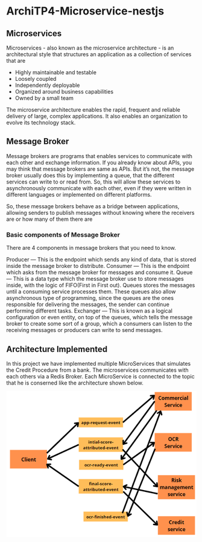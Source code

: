 ﻿# ArchiTP4-Microservice-nestjs
## Microservices

Microservices - also known as the microservice architecture - is an architectural style that structures an application as a collection of services that are

- Highly maintainable and testable
- Loosely coupled
- Independently deployable
- Organized around business capabilities
- Owned by a small team

The microservice architecture enables the rapid, frequent and reliable delivery of large, complex applications. It also enables an organization to evolve its technology stack.

## Message Broker

Message brokers are programs that enables services to communicate with each other and exchange information. If you already know about APIs, you may think that message brokers are same as APIs. But it’s not, the message broker usually does this by implementing a queue, that the different services can write to or read from. So, this will allow these services to asynchronously communicate with each other, even if they were written in different languages or implemented on different platforms.

So, these message brokers behave as a bridge between applications, allowing senders to publish messages without knowing where the receivers are or how many of them there are

### Basic components of Message Broker

There are 4 components in message brokers that you need to know.

Producer — This is the endpoint which sends any kind of data, that is stored inside the message broker to distribute.
Consumer — This is the endpoint which asks from the message broker for messages and consume it.
Queue — This is a data type which the message broker use to store messages inside, with the logic of FIFO(First in First out). Queues stores the messages until a consuming service processes them. These queues also allow asynchronous type of programming, since the queues are the ones responsible for delivering the messages, the sender can continue performing different tasks.
Exchanger — This is known as a logical configuration or even entity, on top of the queues, which tells the message broker to create some sort of a group, which a consumers can listen to the receiving messages or producers can write to send messages.

## Architecture Implemented
In this project we have implemented multiple MicroServices that simulates the Credit Procedure from a bank. The microservices communicates with each others via
a Redis Broker. Each MicroService is connected to the topic that he is conserned like the architecture shown below.

![Screenshot](arch.png)



